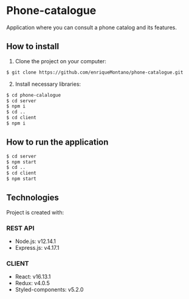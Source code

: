 # Phone-catalogue

Application where you can consult a phone catalog and its features.

## How to install

1. Clone the project on your computer:

```bash
$ git clone https://github.com/enriqueMontano/phone-catalogue.git
```

2. Install necessary libraries:

```bash
$ cd phone-calalogue
$ cd server
$ npm i
$ cd ..
$ cd client
$ npm i
```

## How to run the application

```bash
$ cd server
$ npm start
$ cd ..
$ cd client
$ npm start
```

## Technologies

Project is created with:

### REST API

- Node.js: v12.14.1
- Express.js: v4.17.1

### CLIENT

- React: v16.13.1
- Redux: v4.0.5
- Styled-components: v5.2.0
